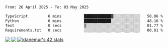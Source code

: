 <!--START_SECTION:waka-->

```txt
From: 26 April 2025 - To: 03 May 2025

TypeScript         6 mins          ████████████▓░░░░░░░░░░░░   50.06 %
Python             6 mins          ████████████░░░░░░░░░░░░░   48.16 %
Text               0 secs          ▒░░░░░░░░░░░░░░░░░░░░░░░░   01.77 %
Requirements.txt   0 secs          ░░░░░░░░░░░░░░░░░░░░░░░░░   00.01 %
```

<!--END_SECTION:waka-->
<a href="https://github.com/anuraghazra/github-readme-stats">
  <img align="left" src="https://github-readme-stats.vercel.app/api?username=Tanesan&count_private=true&show_icons=true" />
<img align="left" src="https://github-readme-stats.vercel.app/api/top-langs/?username=Tanesan" />
</a>

[![ktanemur's 42 stats](https://badge42.vercel.app/api/v2/cl1wslf6s002109l771rng2w8/stats?cursusId=21&coalitionId=62)](https://github.com/JaeSeoKim/badge42)
